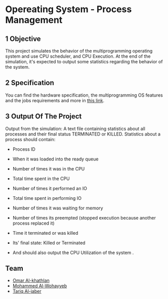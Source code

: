 # Opereating System - Process Management
## 1 Objective

This project simulates the behavior of the multiprogramming operating system and use CPU scheduler, and CPU Execution. At the end of the simulation, it's expected to output some statistics regarding the behavior of the system.
## 2 Specification

You can find the hardware specification, the multiprogramming OS features and the jobs requirements and more in [this link](https://github.com/Omar-Al-Khathlan/OS-Project/blob/master/Specification/Specification.pdf).
## 3 Output Of The Project

Output from the simulation: A text file containing statistics about all processes and their final status TERMINATED or KILLED. Statistics about a process should contain:

- Process ID
- When it was loaded into the ready queue
- Number of times it was in the CPU
- Total time spent in the CPU
- Number of times it performed an IO
- Total time spent in performing IO
- Number of times it was waiting for memory
- Number of times its preempted (stopped execution because another process replaced it)
- Time it terminated or was killed
- Its' final state: Killed or Terminated

- And should also output the CPU Utilization of the system .

## Team
- [Omar Al-khathlan](https://github.com/Omar-Al-Khathlan)
- [Mohammed Al-Wohayyeb](https://github.com/m-alwohayyeb)
- [Tariq Al-jaber](https://github.com/Tea2Jay)
